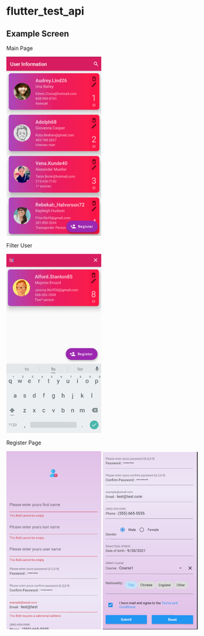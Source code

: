 # flutter_test_api

## Example Screen
<div>
 <p>Main Page</p>
<img src="https://github.com/ton4023/flutter_test/blob/main/lib/sc/Selection_001.png" width="250" alt="image">
</div>
<div>
  <p>Filter User</p>
<img src="https://github.com/ton4023/flutter_test/blob/main/lib/sc/Selection_002.png" width="250" alt="image">
 </div>
 
 <div>
  <p>Register Page</p>
<img src="https://github.com/ton4023/flutter_test/blob/main/lib/sc/Selection_003-1.png" width="250" alt="image">
 <img src="https://github.com/ton4023/flutter_test/blob/main/lib/sc/Selection_004-1.png" width="250" alt="image">
 </div>
